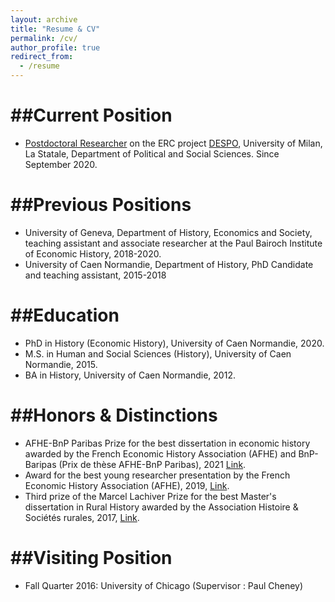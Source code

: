 ```yaml
---
layout: archive
title: "Resume & CV"
permalink: /cv/
author_profile: true
redirect_from:
  - /resume
---
```



##Current Position
======
* [Postdoctoral Researcher](https://www.unimi.it/it/ugov/person/paul-maneuvrier) on the ERC project [DESPO](https://sites.google.com/site/amjeannet/erc-stg-despo), University of Milan, La Statale, Department of Political and Social Sciences. Since September 2020.

##Previous Positions
======
* University of Geneva, Department of History, Economics and Society, teaching assistant and associate researcher at the Paul Bairoch Institute of Economic History, 2018-2020.
* University of Caen Normandie, Department of History, PhD Candidate and teaching assistant, 2015-2018

##Education
======
* PhD in History (Economic History), University of Caen Normandie, 2020.
* M.S. in Human and Social Sciences (History), University of Caen Normandie, 2015.
* BA in History, University of Caen Normandie, 2012.

##Honors & Distinctions
======
* AFHE-BnP Paribas Prize for the best dissertation in economic history awarded by the French Economic History Association (AFHE) and BnP-Baripas (Prix de thèse AFHE-BnP Paribas), 2021 [Link](https://afhe.hypotheses.org/14866#more-14866).  
* Award for the best young researcher presentation by the French Economic History Association (AFHE), 2019, [Link](https://afhe.hypotheses.org/12495).
* Third prize of the Marcel Lachiver Prize for the best Master's dissertation in Rural History awarded by the Association Histoire & Sociétés rurales, 2017, [Link](http://www.unicaen.fr/actualites/prix-et-distinctions/prix-marcel-lachiver-3-jeunes-historiens-de-l-unicaen-recompenses-817075.kjsp).

##Visiting Position
======
* Fall Quarter 2016: University of Chicago (Supervisor : Paul Cheney)




